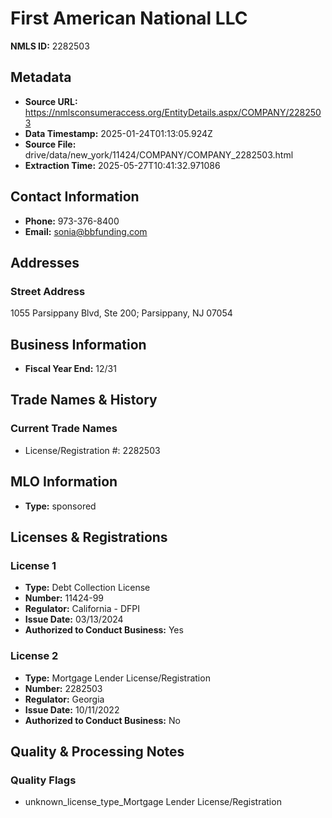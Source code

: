 # First American National LLC

**NMLS ID:** 2282503

## Metadata
- **Source URL:** https://nmlsconsumeraccess.org/EntityDetails.aspx/COMPANY/2282503
- **Data Timestamp:** 2025-01-24T01:13:05.924Z
- **Source File:** drive/data/new_york/11424/COMPANY/COMPANY_2282503.html
- **Extraction Time:** 2025-05-27T10:41:32.971086

## Contact Information
- **Phone:** 973-376-8400
- **Email:** sonia@bbfunding.com

## Addresses
### Street Address
1055 Parsippany Blvd, Ste 200; Parsippany, NJ 07054

## Business Information
- **Fiscal Year End:** 12/31

## Trade Names & History
### Current Trade Names
- License/Registration #: 2282503

## MLO Information
- **Type:** sponsored

## Licenses & Registrations

### License 1
- **Type:** Debt Collection License
- **Number:** 11424-99
- **Regulator:** California - DFPI
- **Issue Date:** 03/13/2024
- **Authorized to Conduct Business:** Yes

### License 2
- **Type:** Mortgage Lender License/Registration
- **Number:** 2282503
- **Regulator:** Georgia
- **Issue Date:** 10/11/2022
- **Authorized to Conduct Business:** No

## Quality & Processing Notes
### Quality Flags
- unknown_license_type_Mortgage Lender License/Registration
